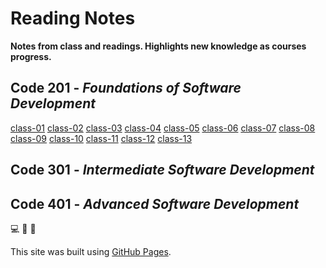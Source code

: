 # Reading Notes
**Notes from class and readings. Highlights new knowledge as courses progress.**
## Code 201 - *Foundations of Software Development*
[class-01](class-01.md)
[class-02](class-02.md)
[class-03](class-03.md)
[class-04](class-04.md)
[class-05](class-05.md)
[class-06](class-06.md)
[class-07](class-07.md)
[class-08](class-08.md)
[class-09](class-09.md)
[class-10](class-10.md)
[class-11](class-11.md)
[class-12](class-12.md)
[class-13](class-13.md)

## Code 301 - *Intermediate Software Development*
## Code 401 - *Advanced Software Development*

:computer: :musical_note: :dog:

This site was built using [GitHub Pages](https://pages.github.com/).
